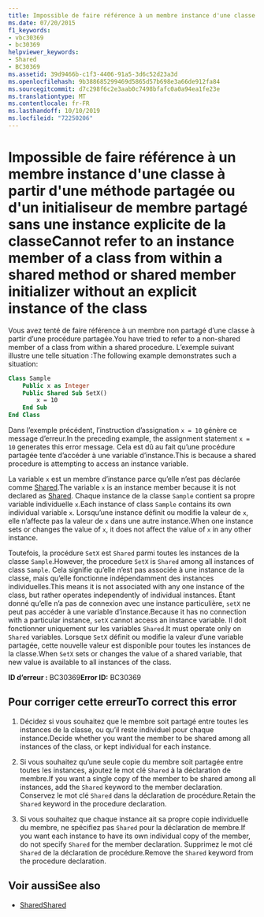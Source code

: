 ```yaml
---
title: Impossible de faire référence à un membre instance d'une classe à partir d'une méthode partagée ou d'un initialiseur de membre partagé sans une instance explicite de la classe
ms.date: 07/20/2015
f1_keywords:
- vbc30369
- bc30369
helpviewer_keywords:
- Shared
- BC30369
ms.assetid: 39d9466b-c1f3-4406-91a5-3d6c52d23a3d
ms.openlocfilehash: 9b388685299469d5865d57b698e3a66de912fa84
ms.sourcegitcommit: d7c298f6c2e3aab0c7498bfafc0a0a94ea1fe23e
ms.translationtype: MT
ms.contentlocale: fr-FR
ms.lasthandoff: 10/10/2019
ms.locfileid: "72250206"
---
```

# <a name="cannot-refer-to-an-instance-member-of-a-class-from-within-a-shared-method-or-shared-member-initializer-without-an-explicit-instance-of-the-class"></a><span data-ttu-id="b7ebd-102">Impossible de faire référence à un membre instance d'une classe à partir d'une méthode partagée ou d'un initialiseur de membre partagé sans une instance explicite de la classe</span><span class="sxs-lookup"><span data-stu-id="b7ebd-102">Cannot refer to an instance member of a class from within a shared method or shared member initializer without an explicit instance of the class</span></span>

<span data-ttu-id="b7ebd-103">Vous avez tenté de faire référence à un membre non partagé d’une classe à partir d’une procédure partagée.</span><span class="sxs-lookup"><span data-stu-id="b7ebd-103">You have tried to refer to a non-shared member of a class from within a shared procedure.</span></span> <span data-ttu-id="b7ebd-104">L’exemple suivant illustre une telle situation :</span><span class="sxs-lookup"><span data-stu-id="b7ebd-104">The following example demonstrates such a situation:</span></span>
  
```vb  
Class Sample
    Public x as Integer  
    Public Shared Sub SetX()
        x = 10  
    End Sub  
End Class  
```  
  
 <span data-ttu-id="b7ebd-105">Dans l’exemple précédent, l’instruction d’assignation `x = 10` génère ce message d’erreur.</span><span class="sxs-lookup"><span data-stu-id="b7ebd-105">In the preceding example, the assignment statement `x = 10` generates this error message.</span></span> <span data-ttu-id="b7ebd-106">Cela est dû au fait qu’une procédure partagée tente d’accéder à une variable d’instance.</span><span class="sxs-lookup"><span data-stu-id="b7ebd-106">This is because a shared procedure is attempting to access an instance variable.</span></span>  
  
 <span data-ttu-id="b7ebd-107">La variable `x` est un membre d’instance parce qu’elle n’est pas déclarée comme [Shared](../modifiers/shared.md).</span><span class="sxs-lookup"><span data-stu-id="b7ebd-107">The variable `x` is an instance member because it is not declared as [Shared](../modifiers/shared.md).</span></span> <span data-ttu-id="b7ebd-108">Chaque instance de la classe `Sample` contient sa propre variable individuelle `x`.</span><span class="sxs-lookup"><span data-stu-id="b7ebd-108">Each instance of class `Sample` contains its own individual variable `x`.</span></span> <span data-ttu-id="b7ebd-109">Lorsqu’une instance définit ou modifie la valeur de `x`, elle n’affecte pas la valeur de `x` dans une autre instance.</span><span class="sxs-lookup"><span data-stu-id="b7ebd-109">When one instance sets or changes the value of `x`, it does not affect the value of `x` in any other instance.</span></span>
  
 <span data-ttu-id="b7ebd-110">Toutefois, la procédure `SetX` est `Shared` parmi toutes les instances de la classe `Sample`.</span><span class="sxs-lookup"><span data-stu-id="b7ebd-110">However, the procedure `SetX` is `Shared` among all instances of class `Sample`.</span></span> <span data-ttu-id="b7ebd-111">Cela signifie qu’elle n’est pas associée à une instance de la classe, mais qu’elle fonctionne indépendamment des instances individuelles.</span><span class="sxs-lookup"><span data-stu-id="b7ebd-111">This means it is not associated with any one instance of the class, but rather operates independently of individual instances.</span></span> <span data-ttu-id="b7ebd-112">Étant donné qu’elle n’a pas de connexion avec une instance particulière, `setX` ne peut pas accéder à une variable d’instance.</span><span class="sxs-lookup"><span data-stu-id="b7ebd-112">Because it has no connection with a particular instance, `setX` cannot access an instance variable.</span></span> <span data-ttu-id="b7ebd-113">Il doit fonctionner uniquement sur les variables `Shared`.</span><span class="sxs-lookup"><span data-stu-id="b7ebd-113">It must operate only on `Shared` variables.</span></span> <span data-ttu-id="b7ebd-114">Lorsque `SetX` définit ou modifie la valeur d’une variable partagée, cette nouvelle valeur est disponible pour toutes les instances de la classe.</span><span class="sxs-lookup"><span data-stu-id="b7ebd-114">When `SetX` sets or changes the value of a shared variable, that new value is available to all instances of the class.</span></span>
  
 <span data-ttu-id="b7ebd-115">**ID d’erreur :** BC30369</span><span class="sxs-lookup"><span data-stu-id="b7ebd-115">**Error ID:** BC30369</span></span>
  
## <a name="to-correct-this-error"></a><span data-ttu-id="b7ebd-116">Pour corriger cette erreur</span><span class="sxs-lookup"><span data-stu-id="b7ebd-116">To correct this error</span></span>
  
1. <span data-ttu-id="b7ebd-117">Décidez si vous souhaitez que le membre soit partagé entre toutes les instances de la classe, ou qu’il reste individuel pour chaque instance.</span><span class="sxs-lookup"><span data-stu-id="b7ebd-117">Decide whether you want the member to be shared among all instances of the class, or kept individual for each instance.</span></span>

2. <span data-ttu-id="b7ebd-118">Si vous souhaitez qu’une seule copie du membre soit partagée entre toutes les instances, ajoutez le mot clé `Shared` à la déclaration de membre.</span><span class="sxs-lookup"><span data-stu-id="b7ebd-118">If you want a single copy of the member to be shared among all instances, add the `Shared` keyword to the member declaration.</span></span> <span data-ttu-id="b7ebd-119">Conservez le mot clé `Shared` dans la déclaration de procédure.</span><span class="sxs-lookup"><span data-stu-id="b7ebd-119">Retain the `Shared` keyword in the procedure declaration.</span></span>

3. <span data-ttu-id="b7ebd-120">Si vous souhaitez que chaque instance ait sa propre copie individuelle du membre, ne spécifiez pas `Shared` pour la déclaration de membre.</span><span class="sxs-lookup"><span data-stu-id="b7ebd-120">If you want each instance to have its own individual copy of the member, do not specify `Shared` for the member declaration.</span></span> <span data-ttu-id="b7ebd-121">Supprimez le mot clé `Shared` de la déclaration de procédure.</span><span class="sxs-lookup"><span data-stu-id="b7ebd-121">Remove the `Shared` keyword from the procedure declaration.</span></span>
  
## <a name="see-also"></a><span data-ttu-id="b7ebd-122">Voir aussi</span><span class="sxs-lookup"><span data-stu-id="b7ebd-122">See also</span></span>

- [<span data-ttu-id="b7ebd-123">Shared</span><span class="sxs-lookup"><span data-stu-id="b7ebd-123">Shared</span></span>](../modifiers/shared.md)
